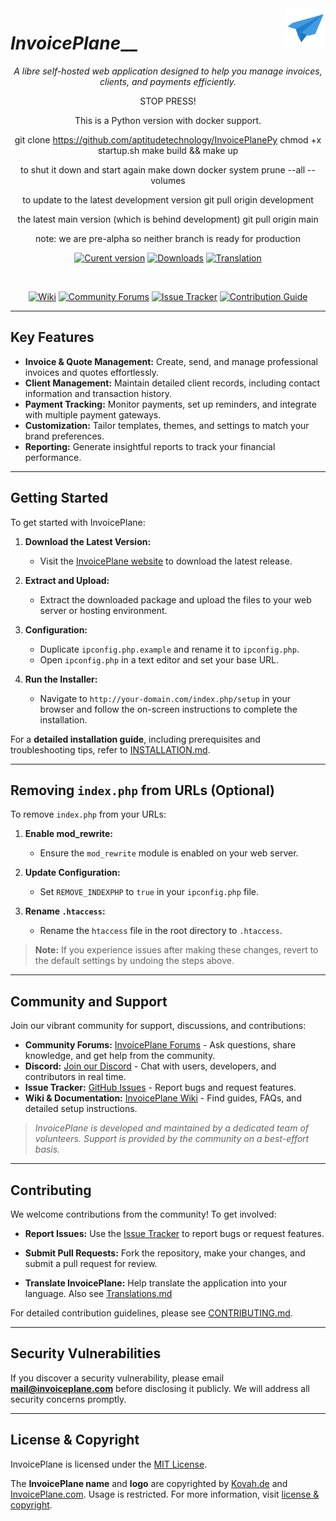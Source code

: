 <img align="right" alt="InvoicePlane logo" src="/assets/core/img/favicon.png">

# _InvoicePlane___

<div align="center">

_A libre self-hosted web application designed to help you manage invoices, clients, and payments efficiently._
<br>

STOP PRESS!

This is a Python version with docker support.

git clone https://github.com/aptitudetechnology/InvoicePlanePy
chmod +x startup.sh 
make build && make up

to shut it down and start again
make down
docker system prune --all --volumes

to update to the latest development version
git pull origin development

the latest main version (which is behind development)
git pull origin main

note: we are pre-alpha so neither branch is ready for production
<br>

[![Curent version](https://img.shields.io/badge/dynamic/json.svg?label=Current%20Version&url=https%3A%2F%2Fapi.github.com%2Frepos%2FInvoicePlane%2FInvoicePlane%2Freleases%2Flatest&query=%24.name&colorB=%23429ae1)](https://www.invoiceplane.com/)
[![Downloads](https://img.shields.io/github/downloads/invoiceplane/invoiceplane/total?colorB=%23429ae1)](https://www.invoiceplane.com/)
[![Translation](https://img.shields.io/badge/Translations-%40%20Crowdin-429ae1)](https://translations.invoiceplane.com/project/fusioninvoice)

<br>

[![Wiki](https://img.shields.io/badge/Help%3A-Official%20Wiki-429ae1.svg)](https://wiki.invoiceplane.com/)
[![Community Forums](https://img.shields.io/badge/Help%3A-Community%20Forums-429ae1.svg)](https://community.invoiceplane.com/)
[![Issue Tracker](https://img.shields.io/badge/Development%3A-Issue%20Tracker-429ae1.svg)](https://github.com/invoiceplane/invoiceplane/issues/)
[![Contribution Guide](https://img.shields.io/badge/Development%3A-Contribution%20Guide-429ae1.svg)](CONTRIBUTING.md)

</div>

---

## Key Features

- **Invoice & Quote Management:** Create, send, and manage professional invoices and quotes effortlessly.
- **Client Management:** Maintain detailed client records, including contact information and transaction history.
- **Payment Tracking:** Monitor payments, set up reminders, and integrate with multiple payment gateways.
- **Customization:** Tailor templates, themes, and settings to match your brand preferences.
- **Reporting:** Generate insightful reports to track your financial performance.

---

## Getting Started

To get started with InvoicePlane:

1. **Download the Latest Version:**
   - Visit the [InvoicePlane website](https://www.invoiceplane.com/) to download the latest release.

2. **Extract and Upload:**
   - Extract the downloaded package and upload the files to your web server or hosting environment.

3. **Configuration:**
   - Duplicate `ipconfig.php.example` and rename it to `ipconfig.php`.
   - Open `ipconfig.php` in a text editor and set your base URL.

4. **Run the Installer:**
   - Navigate to `http://your-domain.com/index.php/setup` in your browser and follow the on-screen instructions to complete the installation.

For a **detailed installation guide**, including prerequisites and troubleshooting tips, refer to [INSTALLATION.md](INSTALLATION.md).

---

## Removing `index.php` from URLs (Optional)

To remove `index.php` from your URLs:

1. **Enable mod_rewrite:**
   - Ensure the `mod_rewrite` module is enabled on your web server.

2. **Update Configuration:**
   - Set `REMOVE_INDEXPHP` to `true` in your `ipconfig.php` file.

3. **Rename `.htaccess`:**
   - Rename the `htaccess` file in the root directory to `.htaccess`.

> **Note:** If you experience issues after making these changes, revert to the default settings by undoing the steps above.

---

## Community and Support

Join our vibrant community for support, discussions, and contributions:

- **Community Forums:** [InvoicePlane Forums](https://community.invoiceplane.com/) - Ask questions, share knowledge, and get help from the community.
- **Discord:** [Join our Discord](https://discord.gg/PPzD2hTrXt) - Chat with users, developers, and contributors in real time.
- **Issue Tracker:** [GitHub Issues](https://github.com/InvoicePlane/InvoicePlane/issues) - Report bugs and request features.
- **Wiki & Documentation:** [InvoicePlane Wiki](https://wiki.invoiceplane.com/) - Find guides, FAQs, and detailed setup instructions.

> *InvoicePlane is developed and maintained by a dedicated team of volunteers. Support is provided by the community on a best-effort basis.*

---

## Contributing

We welcome contributions from the community! To get involved:

- **Report Issues:** Use the [Issue Tracker](https://github.com/InvoicePlane/InvoicePlane/issues) to report bugs or request features.
- **Submit Pull Requests:** Fork the repository, make your changes, and submit a pull request for review.

- **Translate InvoicePlane:** Help translate the application into your language. Also see [Translations.md](TRANSLATIONS.md)

For detailed contribution guidelines, please see [CONTRIBUTING.md](CONTRIBUTING.md).

---

## Security Vulnerabilities

If you discover a security vulnerability, please email **[mail@invoiceplane.com](mailto:mail@invoiceplane.com)** before disclosing it publicly. We will address all security concerns promptly.

---

## License & Copyright

InvoicePlane is licensed under the [MIT License](LICENSE.txt).

The **InvoicePlane name** and **logo** are copyrighted by [Kovah.de](https://kovah.de/) and [InvoicePlane.com](https://www.invoiceplane.com/). Usage is restricted. For more information, visit [license & copyright](https://www.invoiceplane.com/license-copyright).

